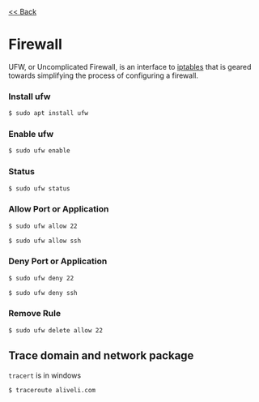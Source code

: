 [<< Back](README.md)

# Firewall

UFW, or Uncomplicated Firewall, is an interface to [iptables](https://en.wikipedia.org/wiki/Iptables) that is geared towards simplifying the process of configuring a firewall.

### Install ufw 

```bash
$ sudo apt install ufw
```

### Enable ufw

```bash
$ sudo ufw enable
```

### Status 

```bash
$ sudo ufw status
```

### Allow Port or Application 

```bash
$ sudo ufw allow 22
```
```bash
$ sudo ufw allow ssh
```

### Deny Port or Application 

```bash
$ sudo ufw deny 22
```
```bash
$ sudo ufw deny ssh
```

### Remove Rule 

```bash
$ sudo ufw delete allow 22
```
## Trace domain and network package
```tracert``` is in windows 
```
$ traceroute aliveli.com
```
